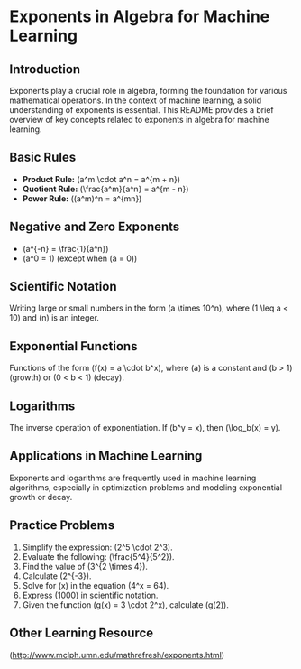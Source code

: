 # Exponents in Algebra for Machine Learning

## Introduction
Exponents play a crucial role in algebra, forming the foundation for various mathematical operations. In the context of machine learning, a solid understanding of exponents is essential. This README provides a brief overview of key concepts related to exponents in algebra for machine learning.

## Basic Rules
- **Product Rule:** \(a^m \cdot a^n = a^{m + n}\)
- **Quotient Rule:** \(\frac{a^m}{a^n} = a^{m - n}\)
- **Power Rule:** \((a^m)^n = a^{mn}\)

## Negative and Zero Exponents
- \(a^{-n} = \frac{1}{a^n}\)
- \(a^0 = 1\) (except when \(a = 0\))

## Scientific Notation
Writing large or small numbers in the form \(a \times 10^n\), where \(1 \leq a < 10\) and \(n\) is an integer.

## Exponential Functions
Functions of the form \(f(x) = a \cdot b^x\), where \(a\) is a constant and \(b > 1\) (growth) or \(0 < b < 1\) (decay).

## Logarithms
The inverse operation of exponentiation. If \(b^y = x\), then \(\log_b(x) = y\).

## Applications in Machine Learning
Exponents and logarithms are frequently used in machine learning algorithms, especially in optimization problems and modeling exponential growth or decay.

## Practice Problems
1. Simplify the expression: \(2^5 \cdot 2^3\).
2. Evaluate the following: \(\frac{5^4}{5^2}\).
3. Find the value of \(3^{2 \times 4}\).
4. Calculate \(2^{-3}\).
5. Solve for \(x\) in the equation \(4^x = 64\).
6. Express \(1000\) in scientific notation.
7. Given the function \(g(x) = 3 \cdot 2^x\), calculate \(g(2)\).

## Other Learning Resource
(http://www.mclph.umn.edu/mathrefresh/exponents.html)
